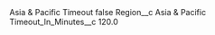 <?xml version="1.0" encoding="UTF-8"?>
<CustomMetadata xmlns="http://soap.sforce.com/2006/04/metadata" xmlns:xsi="http://www.w3.org/2001/XMLSchema-instance" xmlns:xsd="http://www.w3.org/2001/XMLSchema">
    <label>Asia &amp; Pacific	Timeout</label>
    <protected>false</protected>
    <values>
        <field>Region__c</field>
        <value xsi:type="xsd:string">Asia &amp; Pacific</value>
    </values>
    <values>
        <field>Timeout_In_Minutes__c</field>
        <value xsi:type="xsd:double">120.0</value>
    </values>
</CustomMetadata>

